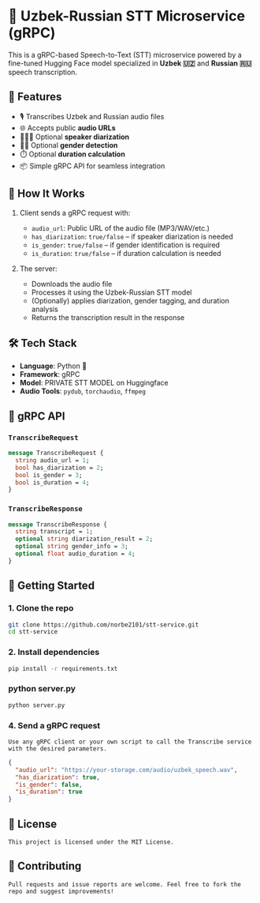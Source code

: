# 🧠 Uzbek-Russian STT Microservice (gRPC)

This is a gRPC-based Speech-to-Text (STT) microservice powered by a fine-tuned Hugging Face model specialized in **Uzbek 🇺🇿** and **Russian 🇷🇺** speech transcription.

## 🚀 Features

- 🎙️ Transcribes Uzbek and Russian audio files
- 🌐 Accepts public **audio URLs**
- 🧑‍🤝‍🧑 Optional **speaker diarization**
- 👩‍🦰 Optional **gender detection**
- ⏱️ Optional **duration calculation**
- 📦 Simple gRPC API for seamless integration

## 🧩 How It Works

1. Client sends a gRPC request with:
   - `audio_url`: Public URL of the audio file (MP3/WAV/etc.)
   - `has_diarization`: `true/false` – if speaker diarization is needed
   - `is_gender`: `true/false` – if gender identification is required
   - `is_duration`: `true/false` – if duration calculation is needed

2. The server:
   - Downloads the audio file
   - Processes it using the Uzbek-Russian STT model
   - (Optionally) applies diarization, gender tagging, and duration analysis
   - Returns the transcription result in the response

## 🛠️ Tech Stack

- **Language**: Python 🐍
- **Framework**: gRPC
- **Model**: PRIVATE STT MODEL on Huggingface
- **Audio Tools**: `pydub`, `torchaudio`, `ffmpeg`

## 📡 gRPC API

### `TranscribeRequest`

```proto
message TranscribeRequest {
  string audio_url = 1;
  bool has_diarization = 2;
  bool is_gender = 3;
  bool is_duration = 4;
}
```

### `TranscribeResponse`

```proto
message TranscribeResponse {
  string transcript = 1;
  optional string diarization_result = 2;
  optional string gender_info = 3;
  optional float audio_duration = 4;
}
```


## 🚀 Getting Started

### 1. Clone the repo
```bash
git clone https://github.com/norbe2101/stt-service.git
cd stt-service
```

### 2. Install dependencies
```bash
pip install -r requirements.txt
```

### python server.py
```bash
python server.py
```

### 4. Send a gRPC request
```
Use any gRPC client or your own script to call the Transcribe service with the desired parameters.
```

```json
{
  "audio_url": "https://your-storage.com/audio/uzbek_speech.wav",
  "has_diarization": true,
  "is_gender": false,
  "is_duration": true
}
```

## 📄 License

```
This project is licensed under the MIT License.
```

## 🤝 Contributing

```
Pull requests and issue reports are welcome. Feel free to fork the repo and suggest improvements!
```
